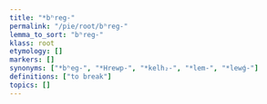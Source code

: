 ```yaml
---
title: "*bʰreg-"
permalink: "/pie/root/bʰreg-"
lemma_to_sort: "bʰreg-"
klass: root
etymology: []
markers: []
synonyms: ["*bʰeg-", "*Hrewp-", "*kelh₂-", "*lem-", "*lewǵ-"]
definitions: ["to break"]
topics: []
---
```

